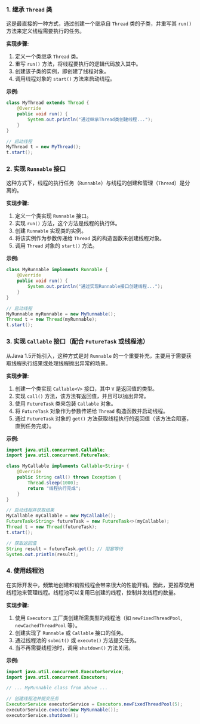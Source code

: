 
### 1. 继承 `Thread` 类
这是最直接的一种方式，通过创建一个继承自 `Thread` 类的子类，并重写其 `run()` 方法来定义线程需要执行的任务。

**实现步骤:**
1.  定义一个类继承 `Thread` 类。
2.  重写 `run()` 方法，将线程要执行的逻辑代码放入其中。
3.  创建该子类的实例，即创建了线程对象。
4.  调用线程对象的 `start()` 方法来启动线程。

**示例:**
```java
class MyThread extends Thread {
    @Override
    public void run() {
        System.out.println("通过继承Thread类创建线程...");
    }
}

// 启动线程
MyThread t = new MyThread();
t.start();
```

### 2. 实现 `Runnable` 接口
这种方式下，线程的执行任务（`Runnable`）与线程的创建和管理（`Thread`）是分离的。

**实现步骤:**
1.  定义一个类实现 `Runnable` 接口。
2.  实现 `run()` 方法，这个方法是线程的执行体。
3.  创建 `Runnable` 实现类的实例。
4.  将该实例作为参数传递给 `Thread` 类的构造函数来创建线程对象。
5.  调用 `Thread` 对象的 `start()` 方法。

**示例:**
```java
class MyRunnable implements Runnable {
    @Override
    public void run() {
        System.out.println("通过实现Runnable接口创建线程...");
    }
}

// 启动线程
MyRunnable myRunnable = new MyRunnable();
Thread t = new Thread(myRunnable);
t.start();
```

### 3. 实现 `Callable` 接口（配合 `FutureTask` 或线程池）
从Java 1.5开始引入，这种方式是对 `Runnable` 的一个重要补充，主要用于需要获取线程执行结果或处理线程抛出异常的场景。

**实现步骤:**
1.  创建一个类实现 `Callable<V>` 接口，其中 `V` 是返回值的类型。
2.  实现 `call()` 方法，该方法有返回值，并且可以抛出异常。
3.  使用 `FutureTask` 类来包装 `Callable` 对象。
4.  将 `FutureTask` 对象作为参数传递给 `Thread` 构造函数并启动线程。
5.  通过 `FutureTask` 对象的 `get()` 方法获取线程执行的返回值（该方法会阻塞，直到任务完成）。

**示例:**
```java
import java.util.concurrent.Callable;
import java.util.concurrent.FutureTask;

class MyCallable implements Callable<String> {
    @Override
    public String call() throws Exception {
        Thread.sleep(1000);
        return "线程执行完成";
    }
}

// 启动线程并获取结果
MyCallable myCallable = new MyCallable();
FutureTask<String> futureTask = new FutureTask<>(myCallable);
Thread t = new Thread(futureTask);
t.start();

// 获取返回值
String result = futureTask.get(); // 阻塞等待
System.out.println(result);
```

### 4. 使用线程池
在实际开发中，频繁地创建和销毁线程会带来很大的性能开销。因此，更推荐使用线程池来管理线程。线程池可以复用已创建的线程，控制并发线程的数量。

**实现步骤:**
1.  使用 `Executors` 工厂类创建所需类型的线程池（如 `newFixedThreadPool`, `newCachedThreadPool` 等）。
2.  创建实现了 `Runnable` 或 `Callable` 接口的任务。
3.  通过线程池的 `submit()` 或 `execute()` 方法提交任务。
4.  当不再需要线程池时，调用 `shutdown()` 方法关闭。

**示例:**
```java
import java.util.concurrent.ExecutorService;
import java.util.concurrent.Executors;

// ... MyRunnable class from above ...

// 创建线程池并提交任务
ExecutorService executorService = Executors.newFixedThreadPool(5);
executorService.execute(new MyRunnable());
executorService.shutdown();
```
